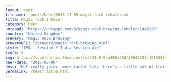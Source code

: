 ```yaml
---
layout: beer
filename: _posts/beer/2016-11-09-magic-rock-inhaler.md
title: Magic rock inhaler
category: beer
untappd: "https://untappd.com/b/magic-rock-brewing-inhaler/1442126"
country: "United Kingdom"
brewery: "Magic Rock Brewing"
breweryURL: "/brewery/magic-rock-brewing.html"
style: "IPA - Session / India Session Ale"
score: 6
img: https://scontent.xx.fbcdn.net/v/t31.0-0/p480x480/20645315_10155494019303745_6180616107592366698_o.jpg?_nc_cat=101&_nc_ohc=2ZwJvY_sgpIAQl5skHSJPc5-PnsFsU7lsiPNEAJUk6kEYA6DiIk_P5iTQ&_nc_ht=scontent.xx&oh=ec1f9dcddc2afb9e1f853abae8967143&oe=5E42523D
beer-date: "2017-08-06"
desc: "Not really juicy, more tastes like there’s a little bit of fruit juice behind the bitterness. Doesn’t really work well together. Gets better towards the end but misses the mark"
permalink: /beer/:title.html
---
```

